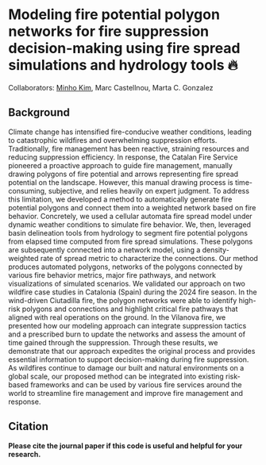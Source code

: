# Modeling fire potential polygon networks for fire suppression decision-making using fire spread simulations and hydrology tools 🔥
Collaborators: [Minho Kim](https://minho.me), Marc Castellnou, Marta C. Gonzalez
<!-- Other Collaborators: Weixin Li, Fengzhe Lin -->

Background
---------------------
Climate change has intensified fire-conducive weather conditions, leading to catastrophic wildfires and overwhelming suppression efforts. Traditionally, fire management has been reactive, straining resources and reducing suppression efficiency. In response, the Catalan Fire Service pioneered a proactive approach to guide fire management, manually drawing polygons of fire potential and arrows representing fire spread potential on the landscape. However, this manual drawing process is time-consuming, subjective, and relies heavily on expert judgment. To address this limitation, we developed a method to automatically generate fire potential polygons and connect them into a weighted network based on fire behavior. Concretely, we used a cellular automata fire spread model under dynamic weather conditions to simulate fire behavior. We, then, leveraged basin delineation tools from hydrology to segment fire potential polygons from elapsed time computed from fire spread simulations. These polygons are subsequently connected into a network model, using a density-weighted rate of spread metric to characterize the connections. Our method produces automated polygons, networks of the polygons connected by various fire behavior metrics, major fire pathways, and network visualizations of simulated scenarios. We validated our approach on two wildfire case studies in Catalonia (Spain) during the 2024 fire season. In the wind-driven Ciutadilla fire, the polygon networks were able to identify high-risk polygons and connections and highlight critical fire pathways that aligned with real operations on the ground. In the Vilanova fire, we presented how our modeling approach can integrate suppression tactics and a prescribed burn to update the networks and assess the amount of time gained through the suppression. Through these results, we demonstrate that our approach expedites the original process and provides essential information to support decision-making during fire suppression. As wildfires continue to damage our built and natural environments on a global scale, our proposed method can be integrated into existing risk-based frameworks and can be used by various fire services around the world to streamline fire management and improve fire management and response. 

Citation
---------------------
**Please cite the journal paper if this code is useful and helpful for your research.**
